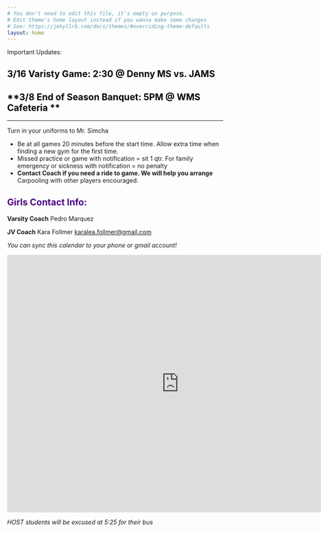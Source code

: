 ```yaml
---
# You don't need to edit this file, it's empty on purpose.
# Edit theme's home layout instead if you wanna make some changes
# See: https://jekyllrb.com/docs/themes/#overriding-theme-defaults
layout: home
---
```

Important Updates:
## <span style ="color:black">**3/16 Varisty Game: 2:30 @ Denny MS vs. JAMS**</span>
## <span style ="color:black">**3/8 End of Season Banquet: 5PM @ WMS Cafeteria **</span>


------

Turn in your uniforms to Mr. Simcha

* Be at all games 20 minutes before the start time. Allow extra time when finding a new gym for the first time.
* Missed practice or game with notification = sit 1 qtr. For family emergency or sickness with notification = no penalty
* **Contact Coach if you need a ride to game. We will help you arrange** Carpooling with other players encouraged.

## <span style="color:indigo">Girls Contact Info:</span>

**Varsity Coach** Pedro Marquez

**JV Coach** Kara Follmer karalea.follmer@gmail.com



*You can sync this calendar to your phone or gmail account!*

<iframe src="https://calendar.google.com/calendar/embed?src=creebg32ivhjuq38ij0t10c1h4%40group.calendar.google.com&ctz=America/Los_Angeles" style="border: 0" width="800" height="600" frameborder="0" scrolling="no"></iframe>

<script>
  (function(i,s,o,g,r,a,m){i['GoogleAnalyticsObject']=r;i[r]=i[r]||function(){
  (i[r].q=i[r].q||[]).push(arguments)},i[r].l=1*new Date();a=s.createElement(o),
  m=s.getElementsByTagName(o)[0];a.async=1;a.src=g;m.parentNode.insertBefore(a,m)
  })(window,document,'script','//www.google-analytics.com/analytics.js','ga');

  ga('create', 'UA-109236415-1', 'auto');
  ga('send', 'pageview');
</script>

_HOST students will be excused at 5:25   for their bus_
